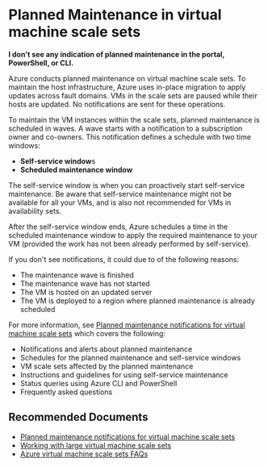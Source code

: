 <properties
	pageTitle="planned maintenance/general questions or issues"
	description="planned maintenance/general questions or issues"
	service="microsoft.compute"
	resource="virtualmachines"
	authors="scottazure"
    ms.author="scotro"
	displayOrder=""
	selfHelpType="generic"
	supportTopicIds="32589415"
	resourceTags=""
	productPesIds="16080"
	cloudEnvironments="public"
	articleId="49955c3a-0bc9-41a9-8520-8c6fbe81b4cb"
/>

# Planned Maintenance in virtual machine scale sets

**I don't see any indication of planned maintenance in the portal, PowerShell, or CLI.**<br>

Azure conducts planned maintenance on virtual machine scale sets. To maintain the host infrastructure, Azure uses in-place migration to apply updates across fault domains. VMs in the scale sets are paused while their hosts are updated. No notifications are sent for these operations.<br>

To maintain the VM instances within the scale sets, planned maintenance is scheduled in waves. A wave starts with a notification to a subscription owner and co-owners. This notification defines a schedule with two time windows:

- **Self-service window**s
- **Scheduled maintenance window**<br>

The self-service window is when you can proactively start self-service maintenance. Be aware that self-service maintenance might not be available for all your VMs, and is also not recommended for VMs in availability sets.

After the self-service window ends, Azure schedules a time in the scheduled maintenance window to apply the required maintenance to your VM (provided the work has not been already performed by self-service).<br>

If you don't see notifications, it could due to of the following reasons:

- The maintenance wave is finished
- The maintenance wave has not started
- The VM is hosted on an updated server
- The VM is deployed to a region where planned maintenance is already scheduled

For more information, see [Planned maintenance notifications for virtual machine scale sets](https://docs.microsoft.com/azure/virtual-machine-scale-sets/virtual-machine-scale-sets-maintenance-notifications#view-virtual-machine-scale-sets-that-are-affected-by-maintenance-in-the-portal) which covers the following:

- Notifications and alerts about planned maintenance
- Schedules for the planned maintenance and self-service windows
- VM scale sets affected by the planned maintenance
- Instructions and guidelines for using  self-service maintenance
- Status queries using Azure CLI and PowerShell
- Frequently asked questions

## **Recommended Documents**

* [Planned maintenance notifications for virtual machine scale sets](https://docs.microsoft.com/azure/virtual-machine-scale-sets/virtual-machine-scale-sets-maintenance-notifications#view-virtual-machine-scale-sets-that-are-affected-by-maintenance-in-the-portal)
* [Working with large virtual machine scale sets](https://docs.microsoft.com/azure/virtual-machine-scale-sets/virtual-machine-scale-sets-placement-groups)
* [Azure virtual machine scale sets FAQs](https://docs.microsoft.com/azure/virtual-machine-scale-sets/virtual-machine-scale-sets-faq)
